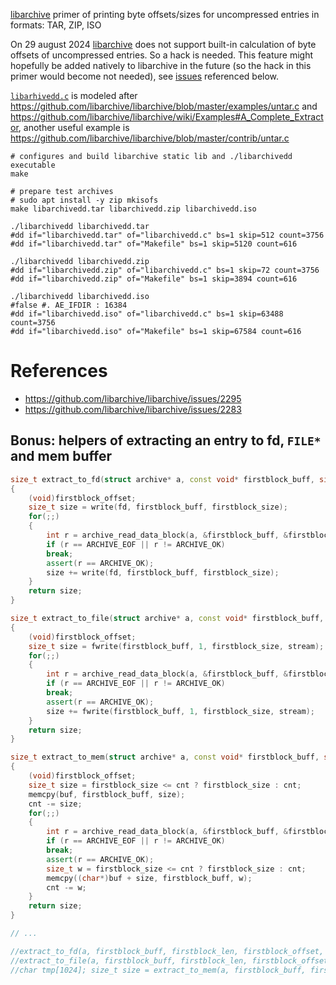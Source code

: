 [libarchive](https://github.com/libarchive/libarchive) primer of printing byte offsets/sizes for uncompressed entries in formats: TAR, ZIP, ISO

On 29 august 2024 [libarchive](https://github.com/libarchive/libarchive) does not support built-in calculation of byte offsets of uncompressed entries. So a hack is needed. This feature might hopefully be added natively to libarchive in the future (so the hack in this primer would become not needed), see [issues](https://github.com/libarchive/libarchive/issues/2295) referenced below.

[`libarhivedd.c`](./libarchivedd.c) is modeled after https://github.com/libarchive/libarchive/blob/master/examples/untar.c and https://github.com/libarchive/libarchive/wiki/Examples#A_Complete_Extractor, another useful example is https://github.com/libarchive/libarchive/blob/master/contrib/untar.c

```shell
# configures and build libarchive static lib and ./libarchivedd executable
make

# prepare test archives
# sudo apt install -y zip mkisofs
make libarchivedd.tar libarchivedd.zip libarchivedd.iso

./libarchivedd libarchivedd.tar
#dd if="libarchivedd.tar" of="libarchivedd.c" bs=1 skip=512 count=3756
#dd if="libarchivedd.tar" of="Makefile" bs=1 skip=5120 count=616

./libarchivedd libarchivedd.zip
#dd if="libarchivedd.zip" of="libarchivedd.c" bs=1 skip=72 count=3756
#dd if="libarchivedd.zip" of="Makefile" bs=1 skip=3894 count=616

./libarchivedd libarchivedd.iso
#false #. AE_IFDIR : 16384
#dd if="libarchivedd.iso" of="libarchivedd.c" bs=1 skip=63488 count=3756
#dd if="libarchivedd.iso" of="Makefile" bs=1 skip=67584 count=616
```

# References
- https://github.com/libarchive/libarchive/issues/2295
- https://github.com/libarchive/libarchive/issues/2283

## Bonus: helpers of extracting an entry to fd, `FILE*` and mem buffer

```cpp
size_t extract_to_fd(struct archive* a, const void* firstblock_buff, size_t firstblock_size, int64_t firstblock_offset, int fd)
{
    (void)firstblock_offset;
    size_t size = write(fd, firstblock_buff, firstblock_size);
    for(;;)
    {
        int r = archive_read_data_block(a, &firstblock_buff, &firstblock_size, &firstblock_offset);
        if (r == ARCHIVE_EOF || r != ARCHIVE_OK)
	    break;
        assert(r == ARCHIVE_OK);
        size += write(fd, firstblock_buff, firstblock_size);
    }
    return size;
}

size_t extract_to_file(struct archive* a, const void* firstblock_buff, size_t firstblock_size, int64_t firstblock_offset, FILE* stream)
{
    (void)firstblock_offset;
    size_t size = fwrite(firstblock_buff, 1, firstblock_size, stream);
    for(;;)
    {
        int r = archive_read_data_block(a, &firstblock_buff, &firstblock_size, &firstblock_offset);
        if (r == ARCHIVE_EOF || r != ARCHIVE_OK)
	    break;
        assert(r == ARCHIVE_OK);
        size += fwrite(firstblock_buff, 1, firstblock_size, stream);
    }
    return size;
}

size_t extract_to_mem(struct archive* a, const void* firstblock_buff, size_t firstblock_size, int64_t firstblock_offset, void* buf, size_t cnt)
{
    (void)firstblock_offset;
    size_t size = firstblock_size <= cnt ? firstblock_size : cnt;
    memcpy(buf, firstblock_buff, size);
    cnt -= size;
    for(;;)
    {
        int r = archive_read_data_block(a, &firstblock_buff, &firstblock_size, &firstblock_offset);
        if (r == ARCHIVE_EOF || r != ARCHIVE_OK)
	    break;
        assert(r == ARCHIVE_OK);
        size_t w = firstblock_size <= cnt ? firstblock_size : cnt;
        memcpy((char*)buf + size, firstblock_buff, w);
        cnt -= w;
    }
    return size;
}

// ... 

//extract_to_fd(a, firstblock_buff, firstblock_len, firstblock_offset, 2);
//extract_to_file(a, firstblock_buff, firstblock_len, firstblock_offset, stderr);
//char tmp[1024]; size_t size = extract_to_mem(a, firstblock_buff, firstblock_len, firstblock_offset, tmp, 1024); tmp[size <= 1023 ? size : 1023] = '\0'; fprintf(stderr, "%s", tmp);
```
